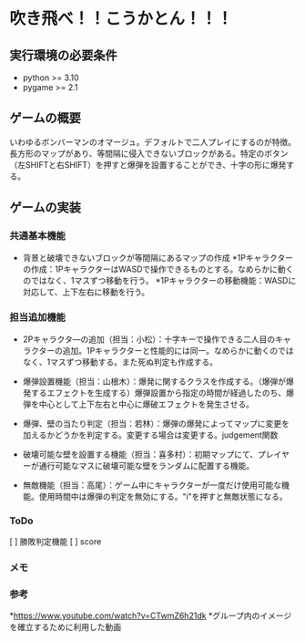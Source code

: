# 吹き飛べ！！こうかとん！！！

## 実行環境の必要条件
* python >= 3.10
* pygame >= 2.1

## ゲームの概要
いわゆるボンバーマンのオマージュ。デフォルトで二人プレイにするのが特徴。長方形のマップがあり、等間隔に侵入できないブロックがある。特定のボタン（左SHIFTと右SHIFT）を押すと爆弾を設置することができ、十字の形に爆発する。

## ゲームの実装
### 共通基本機能
* 背景と破壊できないブロックが等間隔にあるマップの作成
*1Pキャラクターの作成：1PキャラクターはWASDで操作できるものとする。なめらかに動くのではなく、1マスずつ移動を行う。
*1Pキャラクターの移動機能：WASDに対応して、上下左右に移動を行う。


### 担当追加機能
* 2Pキャラクタ―の追加（担当：小松）：十字キーで操作できる二人目のキャラクターの追加。1Pキャラクターと性能的には同一。なめらかに動くのではなく、1マスずつ移動する。また死ぬ判定も作成する。

* 爆弾設置機能（担当：山根木）：爆発に関するクラスを作成する。（爆弾が爆発するエフェクトを生成する）爆弾設置から指定の時間が経過したのち、爆弾を中心として上下左右と中心に爆破エフェクトを発生させる。

* 爆弾、壁の当たり判定（担当：若林）：爆弾の爆発によってマップに変更を加えるかどうかを判定する。変更する場合は変更する。judgement関数

* 破壊可能な壁を設置する機能（担当：喜多村）：初期マップにて、プレイヤーが通行可能なマスに破壊可能な壁をランダムに配置する機能。

* 無敵機能（担当：高尾）：ゲーム中にキャラクターが一度だけ使用可能な機能。使用時間中は爆弾の判定を無効にする。"i"を押すと無敵状態になる。


### ToDo
[  ]  勝敗判定機能
[  ] score

### メモ


### 参考
*https://www.youtube.com/watch?v=CTwmZ6h21dk 
*グループ内のイメージを確立するために利用した動画

